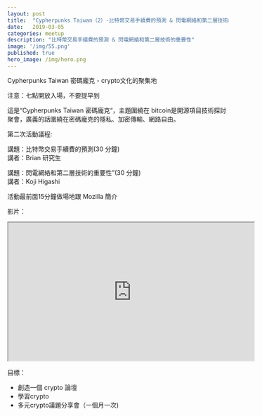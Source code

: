 ```yaml
---
layout: post
title:  "Cypherpunks Taiwan（2）-比特幣交易手續費的預測 & 閃電網絡和第二層技術的重要性"
date:   2019-03-05
categories: meetup
description: "比特幣交易手續費的預測 & 閃電網絡和第二層技術的重要性"
image: '/img/55.png'
published: true
hero_image: /img/hero.png
---
```


Cypherpunks Taiwan 密碼龐克 - crypto文化的聚集地   

注意：七點開放入場，不要提早到   

這是“Cypherpunks Taiwan 密碼龐克“，主題圍繞在 bitcoin是開源項目技術探討聚會，廣義的話圍繞在密碼龐克的隱私、加密傳輸、網路自由。   

第二次活動議程:   

講題：比特幣交易手續費的預測(30 分鐘)    
講者：Brian 研究生   

講題：閃電網絡和第二層技術的重要性”(30 分鐘)   
講者：Koji Higashi

活動最前面15分鐘做場地跟 Mozilla 簡介

影片：

<div style="text-align:center">
<iframe style="width:560px; height:315px;" src="https://www.youtube.com/embed/w00SteBL_5c" styleframeborder="0" allow="accelerometer; autoplay; encrypted-media; gyroscope; picture-in-picture" allowfullscreen></iframe>
</div>

目標：
* 創造一個 crypto 論壇
* 學習crypto
* 多元crypto議題分享會（一個月一次)